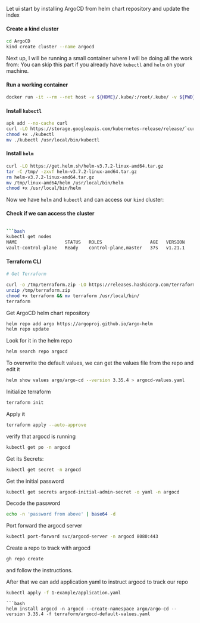Let ui start by installing ArgoCD from helm chart repository and update the index

#### Create a kind cluster

```bash
cd ArgoCD
kind create cluster --name argocd
```

Next up, I will be running a small container where I will be doing all the work from:
You can skip this part if you already have `kubectl` and `helm` on your machine.

#### Run a working container

```bash
docker run -it --rm --net host -v ${HOME}/.kube/:/root/.kube/ -v ${PWD}:/work -w /work alpine sh
```

#### Install `kubectl`

```bash
apk add --no-cache curl
curl -LO https://storage.googleapis.com/kubernetes-release/release/`curl -s https://storage.googleapis.com/kubernetes-release/release/stable.txt`/bin/linux/amd64/kubectl
chmod +x ./kubectl
mv ./kubectl /usr/local/bin/kubectl
```

#### Install `helm`

```bash
curl -LO https://get.helm.sh/helm-v3.7.2-linux-amd64.tar.gz
tar -C /tmp/ -zxvf helm-v3.7.2-linux-amd64.tar.gz
rm helm-v3.7.2-linux-amd64.tar.gz
mv /tmp/linux-amd64/helm /usr/local/bin/helm
chmod +x /usr/local/bin/helm
```

Now we have `helm` and `kubectl` and can access our `kind` cluster:

#### Check if we can access the cluster

````bash

```bash
kubectl get nodes
NAME                  STATUS   ROLES                  AGE   VERSION
vault-control-plane   Ready    control-plane,master   37s   v1.21.1
````

#### Terraform CLI

```bash
# Get Terraform

curl -o /tmp/terraform.zip -LO https://releases.hashicorp.com/terraform/1.5.5/terraform_1.5.5_linux_amd64.zip
unzip /tmp/terraform.zip
chmod +x terraform && mv terraform /usr/local/bin/
terraform
```

Get ArgoCD helm chart repository

```bash
helm repo add argo https://argoproj.github.io/argo-helm
helm repo update
```

Look for it in the helm repo

```bash
helm search repo argocd
```

To overwrite the default values, we can get the values file from the repo and edit it

```bash
helm show values argo/argo-cd --version 3.35.4 > argocd-values.yaml
```

Initialize terraform

```bash
terraform init
```

Apply it

```bash
terraform apply --auto-approve
```

verify that argocd is running

```bash
kubectl get po -n argocd
```

Get its Secrets:

```bash
kubectl get secret -n argocd
```

Get the initial password

```bash
kubectl get secrets argocd-initial-admin-secret -o yaml -n argocd
```

Decode the password

```bash
echo -n 'password from above' | base64 -d
```

Port forward the argocd server

```bash
kubectl port-forward svc/argocd-server -n argocd 8080:443
```

Create a repo to track with argocd

```bash
gh repo create
```

and follow the instructions.

After that we can add application yaml to instruct argocd to track our repo

```bash
kubectl apply -f 1-example/application.yaml
```

````
```bash
helm install argocd -n argocd --create-namespace argo/argo-cd --version 3.35.4 -f terraform/argocd-default-values.yaml
````
